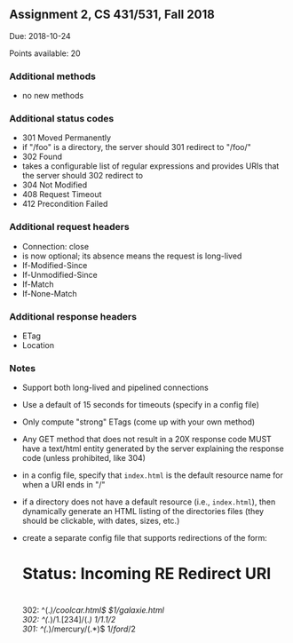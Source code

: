 ## Assignment 2, CS 431/531, Fall 2018

Due: 2018-10-24

Points available: 20

### Additional methods 

* no new methods

### Additional status codes 

* 301 Moved Permanently
 * if "/foo" is a directory, the server should 301 redirect to "/foo/"
* 302 Found
 * takes a configurable list of regular expressions and provides URIs that the server should 302 redirect to 
* 304 Not Modified
* 408 Request Timeout
* 412 Precondition Failed


### Additional request headers 

* Connection: close
 * is now optional; its absence means the request is long-lived
* If-Modified-Since
* If-Unmodified-Since
* If-Match
* If-None-Match


### Additional response headers

* ETag
* Location

### Notes

* Support both long-lived and pipelined connections
* Use a default of 15 seconds for timeouts (specify in a config file)
* Only compute "strong" ETags (come up with your own method)
* Any GET method that does not result in a 20X response code MUST have a text/html entity generated by the server explaining the response code (unless prohibited, like 304)
* in a config file, specify that `index.html` is the default resource name for when a URI ends in "/"
* if a directory does not have a default resource (i.e., `index.html`), then dynamically generate an HTML listing of the directories files (they should be clickable, with dates, sizes, etc.)
* create a separate config file that supports redirections of the form:

  #   
  # Status: Incoming RE          Redirect URI   
  #   
  302: ^(.*)/coolcar.html$       $1/galaxie.html   
  302: ^(.*)/1.[234]/(.*)                $1/1.1/$2  
  301: ^(.*)/mercury/(.*)$       $1/ford/$2   



